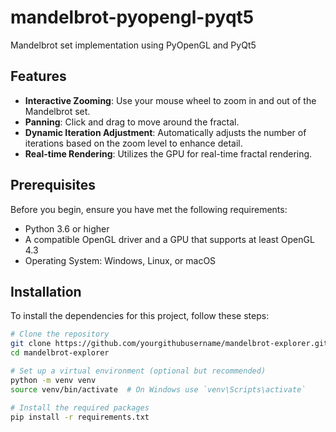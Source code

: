 # mandelbrot-pyopengl-pyqt5
Mandelbrot set implementation using PyOpenGL and PyQt5

## Features

- **Interactive Zooming**: Use your mouse wheel to zoom in and out of the Mandelbrot set.
- **Panning**: Click and drag to move around the fractal.
- **Dynamic Iteration Adjustment**: Automatically adjusts the number of iterations based on the zoom level to enhance detail.
- **Real-time Rendering**: Utilizes the GPU for real-time fractal rendering.

## Prerequisites

Before you begin, ensure you have met the following requirements:
- Python 3.6 or higher
- A compatible OpenGL driver and a GPU that supports at least OpenGL 4.3
- Operating System: Windows, Linux, or macOS

## Installation

To install the dependencies for this project, follow these steps:

```bash
# Clone the repository
git clone https://github.com/yourgithubusername/mandelbrot-explorer.git
cd mandelbrot-explorer

# Set up a virtual environment (optional but recommended)
python -m venv venv
source venv/bin/activate  # On Windows use `venv\Scripts\activate`

# Install the required packages
pip install -r requirements.txt
